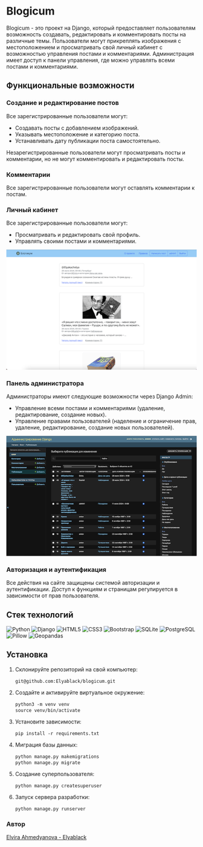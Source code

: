 # Blogicum

Blogicum - это проект на Django, который предоставляет пользователям возможность создавать, редактировать и комментировать посты на различные темы. Пользователи могут прикреплять изображения с местоположением и просматривать свой личный кабинет с возможностью управления постами и комментариями. Администрация имеет доступ к панели управления, где можно управлять всеми постами и комментариями.

## Функциональные возможности

### Создание и редактирование постов
Все зарегистрированные пользователи могут:
- Создавать посты с добавлением изображений.
- Указывать местоположение и категорию поста.
- Устанавливать дату публикации поста самостоятельно.

Незарегистрированные пользователи могут просматривать посты и комментарии, но не могут комментировать и редактировать посты.

### Комментарии
Все зарегистрированные пользователи могут оставлять комментарии к постам.

### Личный кабинет
Все зарегистрированные пользователи могут:
- Просматривать и редактировать свой профиль.
- Управлять своими постами и комментариями.

![Посты](example_1.png)

### Панель администратора
Администраторы имеют следующие возможности через Django Admin:
- Управление всеми постами и комментариями (удаление, редактирование, создание новых).
- Управление правами пользователей (наделение и ограничение прав, удаление, редактирование, создание новых пользователей).

![Админ зона](example_2.png)

### Авторизация и аутентификация
Все действия на сайте защищены системой авторизации и аутентификации. Доступ к функциям и страницам регулируется в зависимости от прав пользователя.

## Стек технологий

![Python](https://img.shields.io/badge/-Python-464646?style=flat&logo=python&logoColor=56C0C0&color=008080)
![Django](https://img.shields.io/badge/-Django-464646?style=flat&logo=Django&logoColor=56C0C0&color=008080)
![HTML5](https://img.shields.io/badge/-HTML5-464646?style=flat&logo=html5&logoColor=56C0C0&color=008080)
![CSS3](https://img.shields.io/badge/-CSS3-464646?style=flat&logo=css3&logoColor=56C0C0&color=008080)
![Bootstrap](https://img.shields.io/badge/-Bootstrap-464646?style=flat&logo=bootstrap&logoColor=56C0C0&color=008080)
![SQLite](https://img.shields.io/badge/-SQLite-464646?style=flat&logo=sqlite&logoColor=56C0C0&color=008080)
![PostgreSQL](https://img.shields.io/badge/-PostgreSQL-464646?style=flat&logo=PostgreSQL&logoColor=56C0C0&color=008080)
![Pillow](https://img.shields.io/badge/-Pillow-464646?style=flat&logo=pillow&logoColor=56C0C0&color=008080)
![Geopandas](https://img.shields.io/badge/-Geopandas-464646?style=flat&logo=geopandas&logoColor=56C0C0&color=008080)

## Установка

1. Склонируйте репозиторий на свой компьютер:
    ```
    git@github.com:Elyablack/blogicum.git
    ```
2. Создайте и активируйте виртуальное окружение:
   ```
   python3 -m venv venv
   source venv/bin/activate
    ```
3. Установите зависимости:
    ```
    pip install -r requirements.txt
    ```
4. Миграция базы данных:
    ```
    python manage.py makemigrations
    python manage.py migrate
    ```
5. Создание суперпользователя:
    ```
    python manage.py createsuperuser
    ```
6. Запуск сервера разработки:
    ```
    python manage.py runserver
    ```
### Автор
[Elvira Ahmedyanova - Elyablack](https://github.com/Elyablack)
